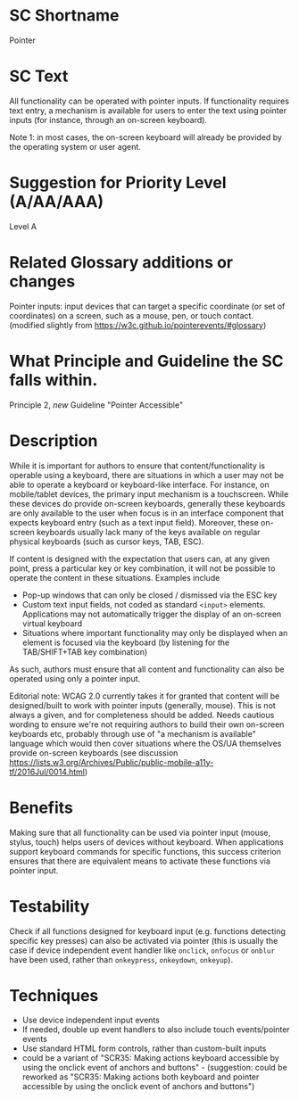 # SC Shortname

Pointer

# SC Text

All functionality can be operated with pointer inputs. If functionality requires text entry, a mechanism is available for users to enter the text using pointer inputs (for instance, through an on-screen keyboard).

Note 1: in most cases, the on-screen keyboard will already be provided by the operating system or user agent.

# Suggestion for Priority Level (A/AA/AAA)

Level A

# Related Glossary additions or changes

Pointer inputs: input devices that can target a specific coordinate (or set of coordinates) on a screen, such as a mouse, pen, or touch contact. (modified slightly from https://w3c.github.io/pointerevents/#glossary)

# What Principle and Guideline the SC falls within.

Principle 2, *new* Guideline "Pointer Accessible"

# Description

While it is important for authors to ensure that content/functionality is operable using a keyboard, there are situations in which a user may not be able to operate a keyboard or keyboard-like interface. For instance, on mobile/tablet devices, the primary input mechanism is a touchscreen. While these devices do provide on-screen keyboards, generally these keyboards are only available to the user when focus is in an interface component that expects keyboard entry (such as a text input field). Moreover, these on-screen keyboards usually lack many of the keys available on regular physical keyboards (such as cursor keys, TAB, ESC).

If content is designed with the expectation that users can, at any given point, press a particular key or key combination, it will not be possible to operate the content in these situations. Examples include

* Pop-up windows that can only be closed / dismissed via the ESC key
* Custom text input fields, not coded as standard `<input>` elements. Applications may not automatically trigger the display of an on-screen virtual keyboard
* Situations where important functionality may only be displayed when an element is focused via the keyboard (by listening for the TAB/SHIFT+TAB key combination)

As such, authors must ensure that all content and functionality can also be operated using only a pointer input.

Editorial note: WCAG 2.0 currently takes it for granted that content will be designed/built to work with pointer inputs (generally, mouse). This is not always a given, and for completeness should be added. Needs cautious wording to ensure we're not requiring authors to build their own on-screen keyboards etc, probably through use of "a mechanism is available" language which would then cover situations where the OS/UA themselves provide on-screen keyboards (see discussion https://lists.w3.org/Archives/Public/public-mobile-a11y-tf/2016Jul/0014.html)

# Benefits

Making sure that all functionality can be used via pointer input (mouse, stylus, touch) helps users of devices without keyboard. When applications support keyboard commands for specific functions, this success criterion ensures that there are equivalent means to activate these functions via pointer input.

# Testability

Check if all functions designed for keyboard input (e.g. functions detecting specific key presses) can also be activated via pointer (this is usually the case if device independent event handler like `onclick`, `onfocus` or `onblur` have been used, rather than `onkeypress`, `onkeydown`, `onkeyup`).

# Techniques

* Use device independent input events 
* If needed, double up event handlers to also include touch events/pointer events
* Use standard HTML form controls, rather than custom-built inputs
* could be a variant of "SCR35: Making actions keyboard accessible by using the onclick event of anchors and buttons" - 
(suggestion: could be reworked as "SCR35: Making actions both keyboard and pointer accessible by using the onclick event of anchors and buttons") 
